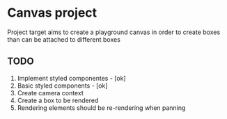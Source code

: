 # Canvas project
Project target aims to create a playground canvas in order to create boxes
than can be attached to different boxes

## TODO
1. Implement styled componentes - [ok]
2. Basic styled components - [ok]
3. Create camera context
4. Create a box to be rendered
5. Rendering elements should be re-rendering when panning
